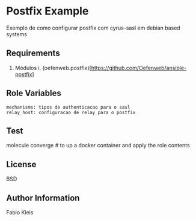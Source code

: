 Postfix Example
=========

Exemplo de como configurar postfix com cyrus-sasl em debian based systems

Requirements
------------

1. Módulos
    i. (oefenweb.postfix)[https://github.com/Oefenweb/ansible-postfix]

Role Variables
--------------
    mechanisms: tipos de authenticacao para o sasl
    relay_host: configuracao de relay para o postfix
    
Test
---
molecule converge # to up a docker container and apply the role contents

License
-------

BSD

Author Information
------------------

Fabio Kleis
